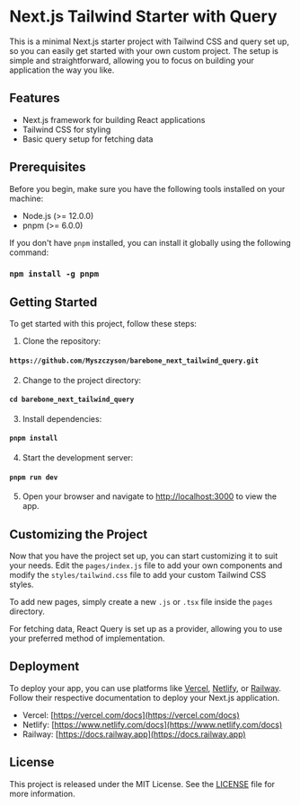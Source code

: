 # Next.js Tailwind Starter with Query

This is a minimal Next.js starter project with Tailwind CSS and query set up, so you can easily get started with your own custom project. The setup is simple and straightforward, allowing you to focus on building your application the way you like.

## Features

- Next.js framework for building React applications
- Tailwind CSS for styling
- Basic query setup for fetching data

## Prerequisites

Before you begin, make sure you have the following tools installed on your machine:

- Node.js (>= 12.0.0)
- pnpm (>= 6.0.0)

If you don't have `pnpm` installed, you can install it globally using the following command:

### `npm install -g pnpm`

## Getting Started

To get started with this project, follow these steps:

1. Clone the repository:

#### `https://github.com/Myszczyson/barebone_next_tailwind_query.git`

2. Change to the project directory:

#### `cd barebone_next_tailwind_query`

3. Install dependencies:

#### `pnpm install`

4. Start the development server:

#### `pnpm run dev`

5. Open your browser and navigate to [http://localhost:3000](http://localhost:3000) to view the app.

## Customizing the Project

Now that you have the project set up, you can start customizing it to suit your needs. Edit the `pages/index.js` file to add your own components and modify the `styles/tailwind.css` file to add your custom Tailwind CSS styles.

To add new pages, simply create a new `.js` or `.tsx` file inside the `pages` directory.

For fetching data, React Query is set up as a provider, allowing you to use your preferred method of implementation.

## Deployment

To deploy your app, you can use platforms like [Vercel](https://vercel.com), [Netlify](https://www.netlify.com), or [Railway](https://railway.app). Follow their respective documentation to deploy your Next.js application.

- Vercel: [https://vercel.com/docs](https://vercel.com/docs)
- Netlify: [https://www.netlify.com/docs](https://www.netlify.com/docs)
- Railway: [https://docs.railway.app](https://docs.railway.app) 

## License

This project is released under the MIT License. See the [LICENSE](LICENSE) file for more information.